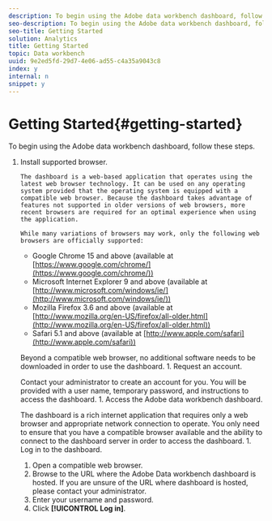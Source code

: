 ```yaml
---
description: To begin using the Adobe data workbench dashboard, follow these steps.
seo-description: To begin using the Adobe data workbench dashboard, follow these steps.
seo-title: Getting Started
solution: Analytics
title: Getting Started
topic: Data workbench
uuid: 9e2ed5fd-29d7-4e06-ad55-c4a35a9043c8
index: y
internal: n
snippet: y
---
```


# Getting Started{#getting-started}

To begin using the Adobe data workbench dashboard, follow these steps.

1. Install supported browser.

       The dashboard is a web-based application that operates using the latest web browser technology. It can be used on any operating system provided that the operating system is equipped with a compatible web browser. Because the dashboard takes advantage of features not supported in older versions of web browsers, more recent browsers are required for an optimal experience when using the application.

       While many variations of browsers may work, only the following web browsers are officially supported:

    * Google Chrome 15 and above (available at [https://www.google.com/chrome/](https://www.google.com/chrome/)) 
    * Microsoft Internet Explorer 9 and above (available at [http://www.microsoft.com/windows/ie/](http://www.microsoft.com/windows/ie/)) 
    * Mozilla Firefox 3.6 and above (available at [http://www.mozilla.org/en-US/firefox/all-older.html](http://www.mozilla.org/en-US/firefox/all-older.html)) 
    * Safari 5.1 and above (available at [http://www.apple.com/safari](http://www.apple.com/safari))

   Beyond a compatible web browser, no additional software needs to be downloaded in order to use the dashboard. 1. Request an account.

   Contact your administrator to create an account for you. You will be provided with a user name, temporary password, and instructions to access the dashboard. 1. Access the Adobe data workbench dashboard.

   The dashboard is a rich internet application that requires only a web browser and appropriate network connection to operate. You only need to ensure that you have a compatible browser available and the ability to connect to the dashboard server in order to access the dashboard. 1. Log in to the dashboard.
   1. Open a compatible web browser.
   1. Browse to the URL where the Adobe Data workbench dashboard is hosted. If you are unsure of the URL where dashboard is hosted, please contact your administrator.
   1. Enter your username and password.
   1. Click **[!UICONTROL Log in]**.
